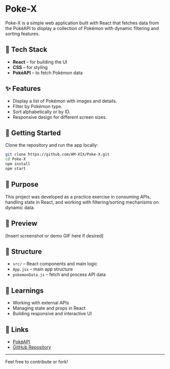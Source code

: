 # Poke-X

Poke-X is a simple web application built with React that fetches data from the PokéAPI to display a collection of Pokémon with dynamic filtering and sorting features.

## 🧰 Tech Stack

- **React** – for building the UI
- **CSS** – for styling
- **PokéAPI** – to fetch Pokémon data

## ✨ Features

- Display a list of Pokémon with images and details.
- Filter by Pokémon type.
- Sort alphabetically or by ID.
- Responsive design for different screen sizes.

## 🚀 Getting Started

Clone the repository and run the app locally:

```bash
git clone https://github.com/AM-XIX/Poke-X.git
cd Poke-X
npm install
npm start
```

## 🎯 Purpose

This project was developed as a practice exercise in consuming APIs, handling state in React, and working with filtering/sorting mechanisms on dynamic data.

## 📸 Preview

[Insert screenshot or demo GIF here if desired]

## 📁 Structure

- `src/` – React components and main logic
- `App.jsx` – main app structure
- `pokemonData.js` – fetch and process API data

## 🧠 Learnings

- Working with external APIs
- Managing state and props in React
- Building responsive and interactive UI

## 📎 Links

- [PokéAPI](https://pokeapi.co/)
- [GitHub Repository](https://github.com/AM-XIX/Poke-X)

---

Feel free to contribute or fork!
